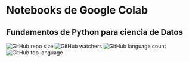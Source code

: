 # Notebooks de Google Colab
## Fundamentos de Python para ciencia de Datos
![GitHub repo size](https://img.shields.io/github/repo-size/daniel692a/colab?color=%23f37726&style=for-the-badge)
![GitHub watchers](https://img.shields.io/github/watchers/daniel692a/colab?color=%23f37726&style=for-the-badge)
![GitHub language count](https://img.shields.io/github/languages/count/daniel692a/colab?color=%23f37726&style=for-the-badge)
![GitHub top language](https://img.shields.io/github/languages/top/daniel692a/colab?style=for-the-badge)
